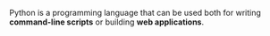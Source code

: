 <!-- # Python -->

Python is a programming language that can be used both for writing **command-line scripts** or building **web applications**.
